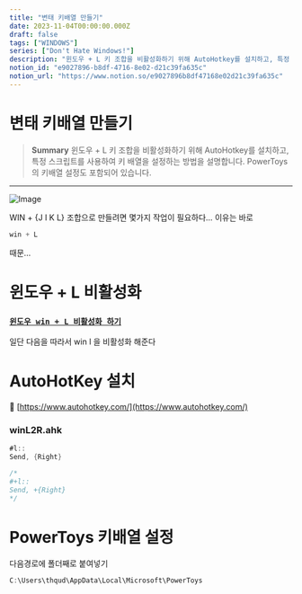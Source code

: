 ```yaml
---
title: "변태 키배열 만들기"
date: 2023-11-04T00:00:00.000Z
draft: false
tags: ["WINDOWS"]
series: ["Don't Hate Windows!"]
description: "윈도우 + L 키 조합을 비활성화하기 위해 AutoHotkey를 설치하고, 특정 스크립트를 사용하여 키 배열을 설정하는 방법을 설명합니다. PowerToys의 키배열 설정도 포함되어 있습니다."
notion_id: "e9027896-b8df-4716-8e02-d21c39fa635c"
notion_url: "https://www.notion.so/e9027896b8df47168e02d21c39fa635c"
---
```


# 변태 키배열 만들기

> **Summary**
> 윈도우 + L 키 조합을 비활성화하기 위해 AutoHotkey를 설치하고, 특정 스크립트를 사용하여 키 배열을 설정하는 방법을 설명합니다. PowerToys의 키배열 설정도 포함되어 있습니다.

---

![Image](https://prod-files-secure.s3.us-west-2.amazonaws.com/09ccd4d5-876c-4bba-bbdf-cc77a0a11257/3c7fb2a9-9621-4888-9c83-29136f82f1a7/Untitled.png?X-Amz-Algorithm=AWS4-HMAC-SHA256&X-Amz-Content-Sha256=UNSIGNED-PAYLOAD&X-Amz-Credential=ASIAZI2LB466UXEAXTCO%2F20250724%2Fus-west-2%2Fs3%2Faws4_request&X-Amz-Date=20250724T083713Z&X-Amz-Expires=3600&X-Amz-Security-Token=IQoJb3JpZ2luX2VjEAAaCXVzLXdlc3QtMiJHMEUCIHuMqZHzP4mU2orBFpJSj%2Fmao3HGajEwpQbImsPfSR54AiEA3T7gyoWuthkSJ4mKqi9Vv4faP6Uezz2aUErUAD9T6Dwq%2FwMIKRAAGgw2Mzc0MjMxODM4MDUiDHf1fNi54Ix1wqsGyCrcA7LJ4PSI9PSkikMgNm%2Fep8DHVw0ZzEanhwgDalnBBY9j8eyvQ%2BhjAl8Bc8%2Bq9iEPpyrMtEIy9oHuetEq20OZz%2BxbhPSJ7AkS5czJz4XGVL%2FidpQNHrxt8yqFU%2BiBiOxxLVPIPH7Kc6Z0hc54ZzsicbV5M2O8x2anTfbZ6Mu7wMPTVBTE%2BOe9Xlt3%2FjDwkSGBPCOUz1JWlP05hlzguZKSL4qC%2FI9FgBCff4R6KU9vN%2F9zPsldwlXQnJEMHLTCLYRRDwldqgwZU4CLwQCJl9zNbZjO3xrSI6tEnpJb%2FJ6EZrkLGWG2OYA5lpaCfH%2BTKZUFeska1%2BBEGYEx%2BbOGx1jcddBdxhh%2FS9G9818P3fTqtcwSi9Pl70gCeJRMGcuNCZAV1nMARr2Ww1g8DX6gF4saX9Pd%2BnXsQ3EOGVXnN13Hf0bDRx5Nrd6vbry8uY99P2QzW6jC9tQ%2BIIyCG3V%2F3yCQ%2Fnwyk3ixoDYvq3EyJVgZmjUfMUl1QCFwWbJSErq9VJKTk4BZBoGQqY%2B8ny87H%2FplzU5Ef76znj7OybuKCPQRzTKiE6poS%2BnG8B57CZ9IOiL6gQtTH3bjw76zp%2BDiJaGzAJXuH2pzJQx1HyiSekMoiN3iYi0bEimUB7ka3TR1MIjPh8QGOqUBc8bCSNffhV612h%2FcxkmB2Op0VVuqvzrmIe1W%2B2KkQXUvZ7RuQnv92r3KHlODD%2FnoO%2FL7DUiIdqLxKB9b8alJF25ufX7Qw%2B3zTu3YfGE5k5%2BuJgvP%2FFXM2e0clS7lwPO7X7pt9naJBkzHKzoXHeQx6%2BD1cRwvHf2PtGUls5gczwJXy9Z%2F8Y3A3RmPg%2BALDGsMWJqloCckorDsuh7EvdwwaoLvdriw&X-Amz-Signature=5d18c720f6bccf5e83ebe831e612eb71a83e5e703b93eaf835317f2f4f435643&X-Amz-SignedHeaders=host&x-amz-checksum-mode=ENABLED&x-id=GetObject)


WIN + {J I K L} 조합으로 만들려면 몇가지 작업이 필요하다… 이유는 바로


```c#
win + L 
```


때문…


# 윈도우 + L 비활성화

### [`윈도우 win + L 비활성화 하기`](https://www.notion.so/e2e4269d107f413eac708099bd840641)

일단 다음을 따라서 win l 을 비활성화 해준다


# AutoHotKey 설치

🔗 [https://www.autohotkey.com/](https://www.autohotkey.com/)

 

### winL2R.ahk

```c#
#l::
Send, {Right}
```

```c#
/*
#+l::
Send, +{Right}
*/
```

# PowerToys 키배열 설정


다음경로에 폴더째로 붙여넣기

```c#
C:\Users\thqud\AppData\Local\Microsoft\PowerToys
```



